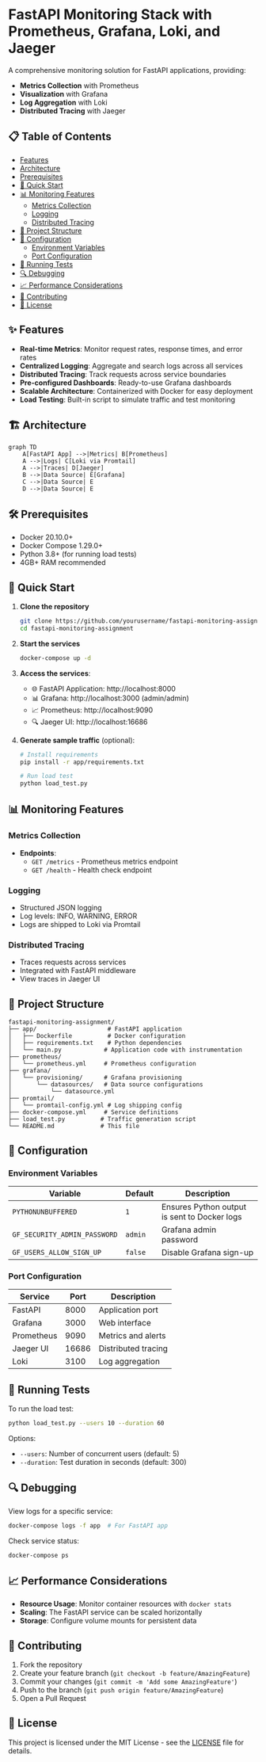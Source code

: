 # FastAPI Monitoring Stack with Prometheus, Grafana, Loki, and Jaeger

A comprehensive monitoring solution for FastAPI applications, providing: 
- **Metrics Collection** with Prometheus
- **Visualization** with Grafana
- **Log Aggregation** with Loki
- **Distributed Tracing** with Jaeger

## 📋 Table of Contents
- [Features](#-features)
- [Architecture](#-architecture)
- [Prerequisites](#-prerequisites)
- [🚀 Quick Start](#-quick-start)
- [📊 Monitoring Features](#-monitoring-features)
  - [Metrics Collection](#metrics-collection)
  - [Logging](#logging)
  - [Distributed Tracing](#distributed-tracing)
- [📂 Project Structure](#-project-structure)
- [🔧 Configuration](#-configuration)
  - [Environment Variables](#environment-variables)
  - [Port Configuration](#port-configuration)
- [🧪 Running Tests](#-running-tests)
- [🔍 Debugging](#-debugging)
- [📈 Performance Considerations](#-performance-considerations)
- [🤝 Contributing](#-contributing)
- [📄 License](#-license)

## ✨ Features

- **Real-time Metrics**: Monitor request rates, response times, and error rates
- **Centralized Logging**: Aggregate and search logs across all services
- **Distributed Tracing**: Track requests across service boundaries
- **Pre-configured Dashboards**: Ready-to-use Grafana dashboards
- **Scalable Architecture**: Containerized with Docker for easy deployment
- **Load Testing**: Built-in script to simulate traffic and test monitoring

## 🏗️ Architecture

```mermaid
graph TD
    A[FastAPI App] -->|Metrics| B[Prometheus]
    A -->|Logs| C[Loki via Promtail]
    A -->|Traces| D[Jaeger]
    B -->|Data Source| E[Grafana]
    C -->|Data Source| E
    D -->|Data Source| E
```

## 🛠️ Prerequisites

- Docker 20.10.0+
- Docker Compose 1.29.0+
- Python 3.8+ (for running load tests)
- 4GB+ RAM recommended

## 🚀 Quick Start

1. **Clone the repository**
   ```bash
   git clone https://github.com/yourusername/fastapi-monitoring-assignment.git
   cd fastapi-monitoring-assignment
   ```

2. **Start the services**
   ```bash
   docker-compose up -d
   ```

3. **Access the services**:
   - 🌐 FastAPI Application: http://localhost:8000
   - 📊 Grafana: http://localhost:3000 (admin/admin)
   - 📈 Prometheus: http://localhost:9090
   - 🔍 Jaeger UI: http://localhost:16686

4. **Generate sample traffic** (optional):
   ```bash
   # Install requirements
   pip install -r app/requirements.txt
   
   # Run load test
   python load_test.py
   ```

## 📊 Monitoring Features

### Metrics Collection
- **Endpoints**:
  - `GET /metrics` - Prometheus metrics endpoint
  - `GET /health` - Health check endpoint

### Logging
- Structured JSON logging
- Log levels: INFO, WARNING, ERROR
- Logs are shipped to Loki via Promtail

### Distributed Tracing
- Traces requests across services
- Integrated with FastAPI middleware
- View traces in Jaeger UI

## 📂 Project Structure

```
fastapi-monitoring-assignment/
├── app/                    # FastAPI application
│   ├── Dockerfile          # Docker configuration
│   ├── requirements.txt    # Python dependencies
│   └── main.py            # Application code with instrumentation
├── prometheus/             
│   └── prometheus.yml     # Prometheus configuration
├── grafana/
│   └── provisioning/      # Grafana provisioning
│       └── datasources/   # Data source configurations
│           └── datasource.yml
├── promtail/
│   └── promtail-config.yml # Log shipping config
├── docker-compose.yml     # Service definitions
├── load_test.py          # Traffic generation script
└── README.md             # This file
```

## 🔧 Configuration

### Environment Variables

| Variable | Default | Description |
|----------|---------|-------------|
| `PYTHONUNBUFFERED` | `1` | Ensures Python output is sent to Docker logs |
| `GF_SECURITY_ADMIN_PASSWORD` | `admin` | Grafana admin password |
| `GF_USERS_ALLOW_SIGN_UP` | `false` | Disable Grafana sign-up |

### Port Configuration

| Service | Port | Description |
|---------|------|-------------|
| FastAPI | 8000 | Application port |
| Grafana | 3000 | Web interface |
| Prometheus | 9090 | Metrics and alerts |
| Jaeger UI | 16686 | Distributed tracing |
| Loki | 3100 | Log aggregation |

## 🧪 Running Tests

To run the load test:
```bash
python load_test.py --users 10 --duration 60
```

Options:
- `--users`: Number of concurrent users (default: 5)
- `--duration`: Test duration in seconds (default: 300)

## 🔍 Debugging

View logs for a specific service:
```bash
docker-compose logs -f app  # For FastAPI app
```

Check service status:
```bash
docker-compose ps
```

## 📈 Performance Considerations

- **Resource Usage**: Monitor container resources with `docker stats`
- **Scaling**: The FastAPI service can be scaled horizontally
- **Storage**: Configure volume mounts for persistent data

## 🤝 Contributing

1. Fork the repository
2. Create your feature branch (`git checkout -b feature/AmazingFeature`)
3. Commit your changes (`git commit -m 'Add some AmazingFeature'`)
4. Push to the branch (`git push origin feature/AmazingFeature`)
5. Open a Pull Request

## 📄 License

This project is licensed under the MIT License - see the [LICENSE](LICENSE) file for details.
